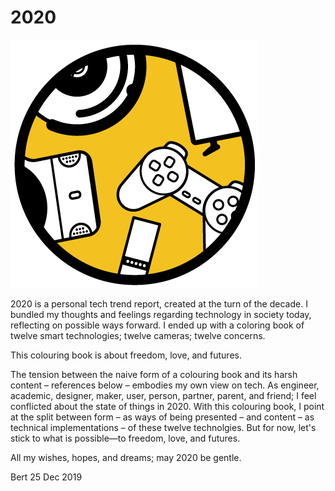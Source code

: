 # 2020

![2020](2020.png)

2020 is a personal tech trend report, created at the turn of the decade. I bundled my thoughts and feelings regarding technology in society today, reflecting on possible ways forward. I ended up with a coloring book of twelve smart technologies; twelve cameras; twelve concerns.

This colouring book is about freedom, love, and futures.

The tension between the naive form of a colouring book and its harsh content – references below – embodies my own view on tech. As engineer, academic, designer, maker, user, person, partner, parent, and friend; I feel conflicted about the state of things in 2020. With this colouring book, I point at the split between form – as ways of being presented – and content – as technical implementations – of these twelve technolgies. But for now, let's stick to what is possible—to freedom, love, and futures.

All my wishes, hopes, and dreams; may 2020 be gentle.

Bert
25 Dec 2019
